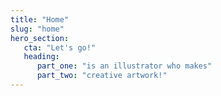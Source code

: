 ```yaml
---
title: "Home"
slug: "home"
hero_section:
   cta: "Let's go!"
   heading:
      part_one: "is an illustrator who makes"
      part_two: "creative artwork!"
---
```

